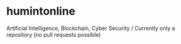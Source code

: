 # humintonline
Artificial Intelligence, Blockchain, Cyber Security /
Currently only a repository (no pull requests possible)
